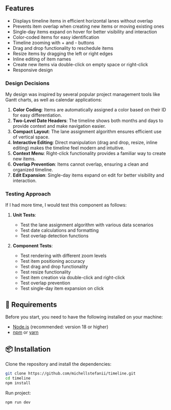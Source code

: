 ## Features

- Displays timeline items in efficient horizontal lanes without overlap
- Prevents item overlap when creating new items or moving existing ones
- Single-day items expand on hover for better visibility and interaction
- Color-coded items for easy identification
- Timeline zooming with + and - buttons
- Drag and drop functionality to reschedule items
- Resize items by dragging the left or right edges
- Inline editing of item names
- Create new items via double-click on empty space or right-click
- Responsive design

### Design Decisions

My design was inspired by several popular project management tools like Gantt charts, as well as calendar applications:

1. **Color Coding**: Items are automatically assigned a color based on their ID for easy differentiation.
2. **Two-Level Date Headers**: The timeline shows both months and days to provide context and make navigation easier.
3. **Compact Layout**: The lane assignment algorithm ensures efficient use of vertical space.
4. **Interactive Editing**: Direct manipulation (drag and drop, resize, inline editing) makes the timeline feel modern and intuitive.
5. **Context Menu**: Right-click functionality provides a familiar way to create new items.
6. **Overlap Prevention**: Items cannot overlap, ensuring a clean and organized timeline.
7. **Edit Expansion**: Single-day items expand on edit for better visibility and interaction.

### Testing Approach

If I had more time, I would test this component as follows:

1. **Unit Tests**:

   - Test the lane assignment algorithm with various data scenarios
   - Test date calculations and formatting
   - Test overlap detection functions

2. **Component Tests**:
   - Test rendering with different zoom levels
   - Test item positioning accuracy
   - Test drag and drop functionality
   - Test resize functionality
   - Test item creation via double-click and right-click
   - Test overlap prevention
   - Test single-day item expansion on click

## 🚀 Requirements

Before you start, you need to have the following installed on your machine:

- [Node.js](https://nodejs.org/) (recommended: version 18 or higher)
- [npm](https://www.npmjs.com/) or [yarn](https://yarnpkg.com/)

## 📦 Installation

Clone the repository and install the dependencies:

```bash
git clone https://github.com/michellstefanii/timeline.git
cd timeline
npm install
```

Run project:

```bash
npm run dev
```
